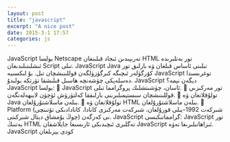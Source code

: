 ```yaml
---
layout: post
title: "javascript"
excerpt: "A nice post"
date: 2015-3-1 17:57
categories: js
---
```

JavaScript بولسا Netscape تەرىپىدىن ئىجاد قىلىنغان HTML تور بەتلىرىدە ئىشلىتىلىدىغان Script تىلى.
JavaScript  Java تىلىنى ئاساس قىلغان ۋە بارلىق تور كۆرگۈلەر ئىچىگە كىرگۈزۈلگەن قوللىنىشچان تىل. بۇ لىكسىيە JavaScript  توغرىسىدا دەسلەپكى چۈشەنچە ھاسىل قىلىشقا تۈرتكە بولىدۇ.
JavaScript  دېگەن نېمە؟
JavaScript  بولسا:
	JavaScript  ئاسان، چۈشىنشلىك پروگرامما تىلى.
	تور مەركىزىي قوللىنىشچان سىستېمىلىرىنى بارلىققا كەلتۈرۈش ئۈچۈن لايىھەلەنگەن.
	تولۇقلانغان ۋە Java بىلەن ماسلاشتۇرۇلغان.
	تولۇقلانغان ۋە HTML بىلەن ماسلاشتۇرۇلغان.
	Platform (شىركەت 1992-يىلى قورۇلغان، شىركەت مەركىزى كانادا، كانادادىكى تۆتىنچى چوڭ يۇمشاق دېتال شىركىتى) نى كەزگەن.
JavaScript گرامماتىكىسى:
JavaScript تور بەتنىڭ HTML تەگلىرى ئىچىدىكى <script>…</script> ئارىسىغا جايلاشقان JavaScript ئىزاھاتىلىرىغا تەۋە.
JavaScript كودى يېزىلغان <script> تېگىنى تور بېتىڭىزنىڭ ھەرقانداق ئورنىغا قويالايسىز، بىراق <head> تېگى ئارىسىدا تۇرغىنى ئەڭ ياخشى.
تۆۋەندىكى JavaScript نىڭ ئاددى گرامماتىكىسىدىن ئىبارەت:
<pre>
<code>
SELECT * FROM jadwalnami WHERE xahar LIKE 'h%';
</code>
</pre>
